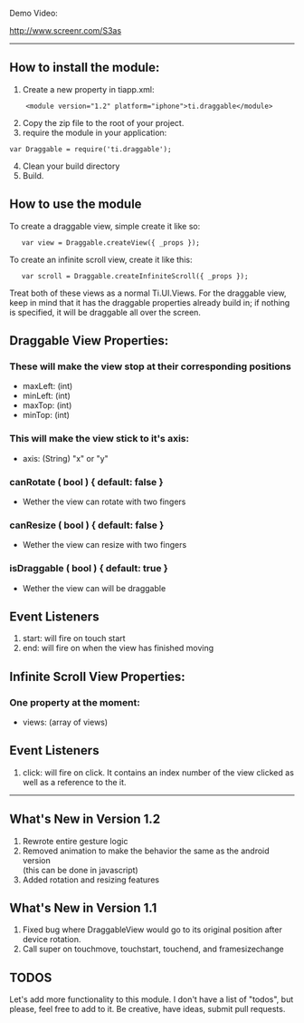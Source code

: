 Demo Video:

http://www.screenr.com/S3as

---

## How to install the module:

1. Create a new property in tiapp.xml:

```
    <module version="1.2" platform="iphone">ti.draggable</module>
```

2. Copy the zip file to the root of your project.
3. require the module in your application:

```
var Draggable = require('ti.draggable');
```

4. Clean your build directory
5. Build.

## How to use the module
To create a draggable view, simple create it like so:
```
   var view = Draggable.createView({ _props });
```

To create an infinite scroll view, create it like this:
```
   var scroll = Draggable.createInfiniteScroll({ _props });
```

Treat both of these views as a normal Ti.UI.Views.
For the draggable view, keep in mind that it has the draggable properties already build in; if nothing is specified, it will be draggable all over the screen.

## Draggable View Properties:

### These will make the view stop at their corresponding positions

* maxLeft: (int)
* minLeft: (int)
* maxTop: (int)
* minTop: (int)

### This will make the view stick to it's axis:

* axis: (String) "x" or "y"

### canRotate ( bool ) { default: false }

* Wether the view can rotate with two fingers

### canResize ( bool ) { default: false }

* Wether the view can resize with two fingers

### isDraggable ( bool ) { default: true }

* Wether the view can will be draggable

## Event Listeners

1. start: will fire on touch start
2. end: will fire on when the view has finished moving


## Infinite Scroll View Properties:

### One property at the moment:

* views: (array of views)

## Event Listeners

1. click: will fire on click. It contains an index number of the view clicked as well as a reference to the it.

---

## What's New in Version 1.2

1. Rewrote entire gesture logic
2. Removed animation to make the behavior the same as the android version   
(this can be done in javascript)
3. Added rotation and resizing features


## What's New in Version 1.1

1. Fixed bug where DraggableView would go to its original position after device rotation.
2. Call super on touchmove, touchstart, touchend, and framesizechange

## TODOS
Let's add more functionality to this module. I don't have a list of "todos", but please, feel free to add to it. Be creative, have ideas, submit pull requests.
